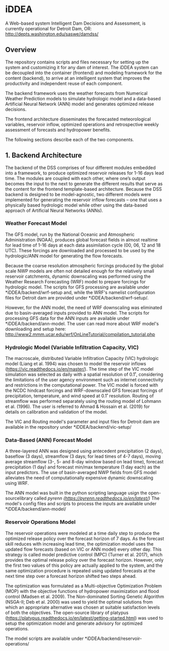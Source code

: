 # iDDEA
A Web-based system Intelligent Dam Decisions and Assessment, is currently operational for Detroit Dam, OR: http://depts.washington.edu/saswe/damdss/

## Overview
The repository contains scripts and files necessary for setting up the system and customizing it for any dam of interest. The iDDEA system can be decoupled into the container (frontend) and modeling framework for the content (backend), to arrive at an intelligent system that improves the productivity and independent reuse of each component. 

The backend framework uses the weather forecasts from Numerical Weather Prediction models to simulate hydrologic model and a data-based Artificial Neural Network (ANN) model and generates optimized release decisions. 

The frontend architecture disseminates the forecasted meteorological variables, reservoir inflow, optimized operations and retrospective weekly assessment of forecasts and hydropower benefits.

The following sections describe each of the two components.

## 1. Backend Architecture
The backend of the DSS comprises of four different modules embedded into a framework, to produce optimized reservoir releases for 1-16 days lead time. The modules are coupled with each other, where one’s output becomes the input to the next to generate the different results that serve as the content for the frontend template-based architecture. Because the DSS backend is designed to be model-agnostic, two different models were implemented for generating the reservoir inflow forecasts – one that uses a physically based hydrologic model while other using the data-based approach of Artificial Neural Networks (ANNs).

### Weather Forecast Model
The GFS model, run by the National Oceanic and Atmospheric Administration (NOAA), produces global forecast fields in almost realtime for lead time of 1-16 days at each data assimilation cycle (00, 06, 12 and 18 UTC). These forcings are downloaded and processed to be used by the hydrologic/ANN model for generating the flow forecasts. 

Because the coarse resolution atmospheric forcings produced by the global scale NWP models are often not detailed enough for the relatively small reservoir catchments, dynamic downscaling was performed using the Weather Research Forecasting (WRF) model to prepare forcings for hydrologic model. The scripts for GFS processing are available under *iDDEA/backend/wrf-setup and, while the WRF's namelist configuration files for Detroit dam are provided under *iDDEA/backend/wrf-setup/.

However, for the ANN model, the need of WRF downscaling was eliminated due to basin-averaged inputs provided to ANN model. The scripts for processing GFS data for the ANN inputs are available under *iDDEA/backend/ann-model. The user can read more about WRF model's downloading and setup here: http://www2.mmm.ucar.edu/wrf/OnLineTutorial/compilation_tutorial.php

### Hydrologic Model (Variable Infiltration Capacity, VIC)
The macroscale, distributed Variable Infiltration Capacity (VIC) hydrologic model (Liang et al. 1994) was chosen to model the reservoir inflows (https://vic.readthedocs.io/en/master/). The time step of the VIC model simulation was selected as daily with a spatial resolution of 0.1˚, considering the limitations of the user agency environment such as internet connectivity and restrictions in the computational power. The VIC model is forced with the NCDC hindcast forcings and WRF-downscaled GFS forecast forcings of precipitation, temperature, and wind speed at 0.1˚ resolution. Routing of streamflow was performed separately using the routing model of Lohmann et al. (1996). The user is referred to Ahmad & Hossain et al. (2019) for details on calibration and validation of the model.

The VIC and Routing model's parameter and input files for Detroit dam are available in the repository under *iDDEA/backend/vic-setup/

### Data-Based (ANN) Forecast Model
A three-layered ANN was designed using antecedent precipitation (2 days), baseflow (3 days), streamflow (3 days; for lead times of 4-7 days), moving average streamflow (3-, 5- and 8-day window based on lead time), forecast precipitation (1 day) and forecast min/max temperature (1 day each) as the input predictors. The use of basin-averaged NWP fields from GFS model alleviates the need of computationally expensive dynamic downscaling using WRF. 

The ANN model was built in the python scripting language usign the open-sourcelibrary called *pyrenn (https://pyrenn.readthedocs.io/en/latest/)* The model's config files and scripts to process the inputs are available under *iDDEA/backend/ann-model/

### Reservoir Operations Model
The reservoir operations were modeled at a time daily step to produce the optimized release policy over the forecast horizon of 7 days. As the forecast skill reduces with increasing lead time, the optimization model uses the updated flow forecasts (based on VIC or ANN model) every other day. This strategy is called model predictive control (MPC) (Turner et al. 2017), which provides the optimal release policy over the forecast horizon. However, only the first two values of this policy are actually applied to the system, and the same optimization procedure is repeated using updated forecasts at the next time step over a forecast horizon shifted two steps ahead. 

The optimization was formulated as a Multi-objective Optimization Problem (MOP) with the objective functions of hydropower maximization and flood control (Madsen et al. 2009). The Non-dominated Sorting Genetic Algorithm (NSGA-II; Deb et al. 2000) was used to yield the optimal solutions from which an appropriate alternative was chosen at suitable satisfaction levels of both the objectives. The open-source library of platypus (https://platypus.readthedocs.io/en/latest/getting-started.html) was used to setup the optimization model and generate advisory for optimized operations.

The model scripts are available under *iDDEA/backend/reservoir-operations/
